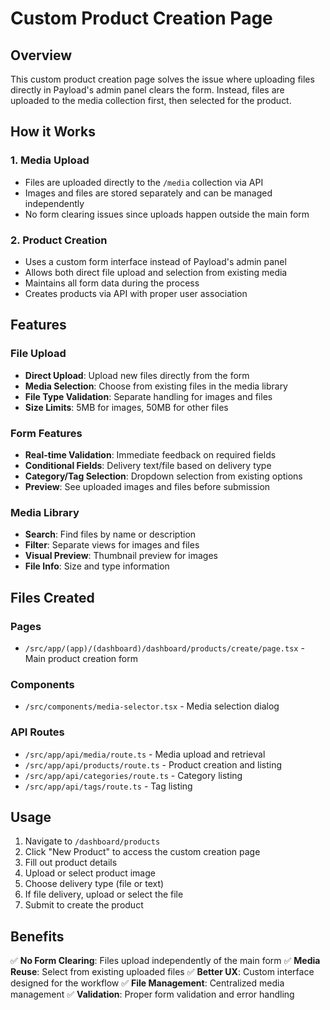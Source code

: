 # Custom Product Creation Page

## Overview

This custom product creation page solves the issue where uploading files directly in Payload's admin panel clears the form. Instead, files are uploaded to the media collection first, then selected for the product.

## How it Works

### 1. Media Upload
- Files are uploaded directly to the `/media` collection via API
- Images and files are stored separately and can be managed independently
- No form clearing issues since uploads happen outside the main form

### 2. Product Creation
- Uses a custom form interface instead of Payload's admin panel
- Allows both direct file upload and selection from existing media
- Maintains all form data during the process
- Creates products via API with proper user association

## Features

### File Upload
- **Direct Upload**: Upload new files directly from the form
- **Media Selection**: Choose from existing files in the media library
- **File Type Validation**: Separate handling for images and files
- **Size Limits**: 5MB for images, 50MB for other files

### Form Features
- **Real-time Validation**: Immediate feedback on required fields
- **Conditional Fields**: Delivery text/file based on delivery type
- **Category/Tag Selection**: Dropdown selection from existing options
- **Preview**: See uploaded images and files before submission

### Media Library
- **Search**: Find files by name or description
- **Filter**: Separate views for images and files
- **Visual Preview**: Thumbnail preview for images
- **File Info**: Size and type information

## Files Created

### Pages
- `/src/app/(app)/(dashboard)/dashboard/products/create/page.tsx` - Main product creation form

### Components
- `/src/components/media-selector.tsx` - Media selection dialog

### API Routes
- `/src/app/api/media/route.ts` - Media upload and retrieval
- `/src/app/api/products/route.ts` - Product creation and listing
- `/src/app/api/categories/route.ts` - Category listing
- `/src/app/api/tags/route.ts` - Tag listing

## Usage

1. Navigate to `/dashboard/products`
2. Click "New Product" to access the custom creation page
3. Fill out product details
4. Upload or select product image
5. Choose delivery type (file or text)
6. If file delivery, upload or select the file
7. Submit to create the product

## Benefits

✅ **No Form Clearing**: Files upload independently of the main form
✅ **Media Reuse**: Select from existing uploaded files
✅ **Better UX**: Custom interface designed for the workflow
✅ **File Management**: Centralized media management
✅ **Validation**: Proper form validation and error handling
